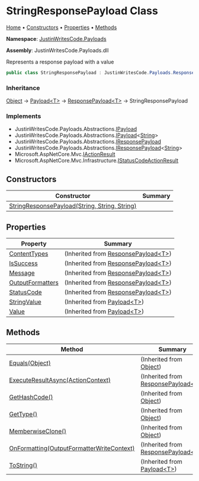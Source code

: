 # StringResponsePayload Class

[Home](../../README.md) &#x2022; [Constructors](#constructors) &#x2022; [Properties](#properties) &#x2022; [Methods](#methods)

**Namespace**: [JustinWritesCode.Payloads](../README.md)

**Assembly**: JustinWritesCode\.Payloads\.dll

  
Represents a response payload with a  value

```csharp
public class StringResponsePayload : JustinWritesCode.Payloads.ResponsePayload<string>
```

### Inheritance

[Object](https://docs.microsoft.com/en-us/dotnet/api/system.object) &#x2192; [Payload\<T\>](../Payload-1/README.md) &#x2192; [ResponsePayload\<T\>](../ResponsePayload-1/README.md) &#x2192; StringResponsePayload

### Implements

* JustinWritesCode\.Payloads\.Abstractions\.[IPayload](../Abstractions/IPayload/README.md)
* JustinWritesCode\.Payloads\.Abstractions\.[IPayload](../Abstractions/IPayload-1/README.md)\<[String](https://docs.microsoft.com/en-us/dotnet/api/system.string)\>
* JustinWritesCode\.Payloads\.Abstractions\.[IResponsePayload](../Abstractions/IResponsePayload/README.md)
* JustinWritesCode\.Payloads\.Abstractions\.[IResponsePayload](../Abstractions/IResponsePayload-1/README.md)\<[String](https://docs.microsoft.com/en-us/dotnet/api/system.string)\>
* Microsoft\.AspNetCore\.Mvc\.[IActionResult](https://docs.microsoft.com/en-us/dotnet/api/microsoft.aspnetcore.mvc.iactionresult)
* Microsoft\.AspNetCore\.Mvc\.Infrastructure\.[IStatusCodeActionResult](https://docs.microsoft.com/en-us/dotnet/api/microsoft.aspnetcore.mvc.infrastructure.istatuscodeactionresult)

## Constructors

| Constructor | Summary |
| ----------- | ------- |
| [StringResponsePayload(String, String, String)](-ctor/README.md) | |

## Properties

| Property | Summary |
| -------- | ------- |
| [ContentTypes](../ResponsePayload-1/ContentTypes/README.md) |  \(Inherited from [ResponsePayload\<T\>](../ResponsePayload-1/README.md)\) |
| [IsSuccess](../ResponsePayload-1/IsSuccess/README.md) |  \(Inherited from [ResponsePayload\<T\>](../ResponsePayload-1/README.md)\) |
| [Message](../ResponsePayload-1/Message/README.md) |  \(Inherited from [ResponsePayload\<T\>](../ResponsePayload-1/README.md)\) |
| [OutputFormatters](../ResponsePayload-1/OutputFormatters/README.md) |  \(Inherited from [ResponsePayload\<T\>](../ResponsePayload-1/README.md)\) |
| [StatusCode](../ResponsePayload-1/StatusCode/README.md) |  \(Inherited from [ResponsePayload\<T\>](../ResponsePayload-1/README.md)\) |
| [StringValue](../Payload-1/StringValue/README.md) |  \(Inherited from [Payload\<T\>](../Payload-1/README.md)\) |
| [Value](../Payload-1/Value/README.md) |  \(Inherited from [Payload\<T\>](../Payload-1/README.md)\) |

## Methods

| Method | Summary |
| ------ | ------- |
| [Equals(Object)](https://docs.microsoft.com/en-us/dotnet/api/system.object.equals) |  \(Inherited from [Object](https://docs.microsoft.com/en-us/dotnet/api/system.object)\) |
| [ExecuteResultAsync(ActionContext)](../ResponsePayload-1/ExecuteResultAsync/README.md) |  \(Inherited from [ResponsePayload\<T\>](../ResponsePayload-1/README.md)\) |
| [GetHashCode()](https://docs.microsoft.com/en-us/dotnet/api/system.object.gethashcode) |  \(Inherited from [Object](https://docs.microsoft.com/en-us/dotnet/api/system.object)\) |
| [GetType()](https://docs.microsoft.com/en-us/dotnet/api/system.object.gettype) |  \(Inherited from [Object](https://docs.microsoft.com/en-us/dotnet/api/system.object)\) |
| [MemberwiseClone()](https://docs.microsoft.com/en-us/dotnet/api/system.object.memberwiseclone) |  \(Inherited from [Object](https://docs.microsoft.com/en-us/dotnet/api/system.object)\) |
| [OnFormatting(OutputFormatterWriteContext)](../ResponsePayload-1/OnFormatting/README.md) |  \(Inherited from [ResponsePayload\<T\>](../ResponsePayload-1/README.md)\) |
| [ToString()](../Payload-1/ToString/README.md) |  \(Inherited from [Payload\<T\>](../Payload-1/README.md)\) |

